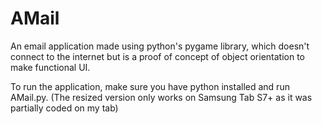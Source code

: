 # AMail
An email application made using python's pygame library, which doesn't connect to the internet but is a proof of concept of object orientation to make functional UI.

To run the application, make sure you have python installed and run AMail.py. (The resized version only works on Samsung Tab S7+ as it was partially coded on my tab)
